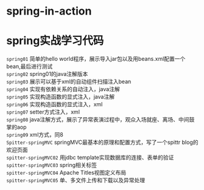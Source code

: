 # spring-in-action
spring实战学习代码
=
`spring01` 简单的hello world程序，展示导入jar包以及用beans.xml配置一个bean,最后进行测试<br>
`spring02` spring01的java注解版本<br>
`spring03` 展示可以基于xml的自动组件扫描注入bean<br>
`spring04` 实现有依赖关系的自动注入，java注解<br>
`spring05` 实现构造函数的显式注入，java注解<br>
`spring06` 实现构造函数的显式注入，xml<br>
`spring07` setter方式注入，xml<br>
`spring08` java注解方式，展示了异常表演过程中，观众入场就座、离场、中间鼓掌的aop<br>
`spring09` xml方式，同8<br>
`Spitter-springMVC` springMVC最基本的原理和配置方式，写了一个spittr blog的欢迎页面<br>
`spitter-springMVC02` 用jdbc template实现数据库的连接、表单的验证<br>
`spitter-springMVC03` spring相关标签<br>
`spitter-springMVC04` Apache Titles视图定义布局<br>
`spitter-springMVC05` 单、多文件上传和下载以及异常处理<br>
